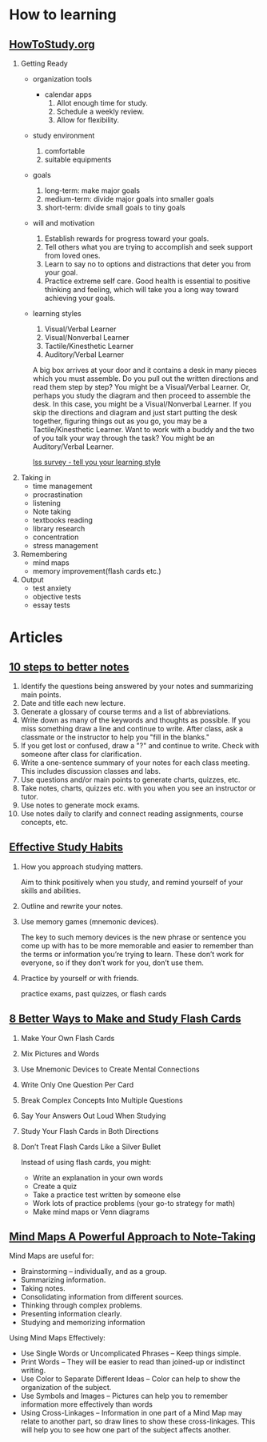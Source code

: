 # How to learning

## [HowToStudy.org](https://www.howtostudy.org/)
1. Getting Ready
    * organization tools
        - calendar apps
            1. Allot enough time for study.  
            2. Schedule a weekly review.  
            3. Allow for flexibility.  
    * study environment
        1. comfortable
        2. suitable equipments
    * goals
        1. long-term: make major goals
        2. medium-term: divide major goals into smaller goals
        3. short-term: divide small goals to tiny goals
    * will and motivation
        1. Establish rewards for progress toward your goals.
        2. Tell others what you are trying to accomplish and seek support from loved ones.
        3. Learn to say no to options and distractions that deter you from your goal.
        4. Practice extreme self care. Good health is essential to positive thinking and feeling, which will take you a long way toward achieving your goals.
    * learning styles
        1. Visual/Verbal Learner
        2. Visual/Nonverbal Learner
        3. Tactile/Kinesthetic Learner
        4. Auditory/Verbal Learner

        A big box arrives at your door and it contains a desk in many pieces which you must assemble. Do you pull out the written directions and read them step by step? You might be a Visual/Verbal Learner. Or, perhaps you study the diagram and then proceed to assemble the desk. In this case, you might be a Visual/Nonverbal Learner. If you skip the directions and diagram and just start putting the desk together, figuring things out as you go, you may be a Tactile/Kinesthetic Learner. Want to work with a buddy and the two of you talk your way through the task? You might be an Auditory/Verbal Learner.

        [lss survey - tell you your learning style](https://www.dvc.edu/enrollment/counseling/lss/survey.html)
2. Taking in
    * time management
    * procrastination
    * listening
    * Note taking
    * textbooks reading
    * library research
    * concentration
    * stress management
3. Remembering
    * mind maps
    * memory improvement(flash cards etc.)
4. Output
    * test anxiety
    * objective tests
    * essay tests

# Articles

## [10 steps to better notes](https://www.fau.edu/uas/tips_academicsuccess.php#collapseSeven)
1. Identify the questions being answered by your notes and summarizing main points. 
2. Date and title each new lecture. 
3. Generate a glossary of course terms and a list of abbreviations. 
4. Write down as many of the keywords and thoughts as possible.  If you miss something draw a line and continue to write.  After class, ask a classmate or the instructor to help you "fill in the blanks." 
5. If you get lost or confused, draw a "?" and continue to write.  Check with someone after class for clarification. 
6. Write a one-sentence summary of your notes for each class meeting. This includes discussion classes and labs. 
7. Use questions and/or main points to generate charts, quizzes, etc. 
8. Take notes, charts, quizzes etc. with you when you see an instructor or tutor. 
9. Use notes to generate mock exams. 
10. Use notes daily to clarify and connect reading assignments, course concepts, etc. 

## [Effective Study Habits](https://psychcentral.com/lib/top-10-most-effective-study-habits/)
1. How you approach studying matters.
    
    Aim to think positively when you study, and remind yourself of your skills and abilities.
2. Outline and rewrite your notes.
3. Use memory games (mnemonic devices).
    
    The key to such memory devices is the new phrase or sentence you come up with has to be more memorable and easier to remember than the terms or information you’re trying to learn. These don’t work for everyone, so if they don’t work for you, don’t use them.
4. Practice by yourself or with friends.

    practice exams, past quizzes, or flash cards

## [8 Better Ways to Make and Study Flash Cards](https://collegeinfogeek.com/flash-card-study-tips/)
1. Make Your Own Flash Cards
2. Mix Pictures and Words
3. Use Mnemonic Devices to Create Mental Connections
4. Write Only One Question Per Card
5. Break Complex Concepts Into Multiple Questions
6. Say Your Answers Out Loud When Studying
7. Study Your Flash Cards in Both Directions
8. Don’t Treat Flash Cards Like a Silver Bullet

    Instead of using flash cards, you might:

    * Write an explanation in your own words
    * Create a quiz
    * Take a practice test written by someone else
    * Work lots of practice problems (your go-to strategy for math)
    * Make mind maps or Venn diagrams

## [Mind Maps A Powerful Approach to Note-Taking](https://www.mindtools.com/pages/article/newISS_01.htm)
Mind Maps are useful for:

* Brainstorming   – individually, and as a group.
* Summarizing information.
* Taking notes.
* Consolidating information from different sources.
* Thinking through complex problems.
* Presenting information clearly.
* Studying and memorizing information

Using Mind Maps Effectively:
* Use Single Words or Uncomplicated Phrases – Keep things simple.
* Print Words – They will be easier to read than joined-up or indistinct writing.
* Use Color to Separate Different Ideas – Color can help to show the organization of the subject. 
* Use Symbols and Images – Pictures can help you to remember information more effectively than words
* Using Cross-Linkages – Information in one part of a Mind Map may relate to another part, so draw lines to show these cross-linkages. This will help you to see how one part of the subject affects another.